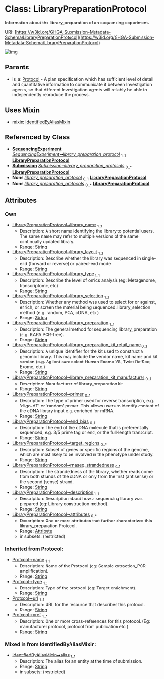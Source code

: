 
# Class: LibraryPreparationProtocol


Information about the library_preparation of an sequencing experiment.

URI: [https://w3id.org/GHGA-Submission-Metadata-Schema/LibraryPreparationProtocol](https://w3id.org/GHGA-Submission-Metadata-Schema/LibraryPreparationProtocol)


[![img](https://yuml.me/diagram/nofunky;dir:TB/class/[Submission],[SequencingExperiment],[Protocol],[Attribute]<attributes%200..*-++[LibraryPreparationProtocol&#124;library_name:string;library_layout:string;library_type:string;library_selection:string;library_preparation:string;library_preparation_kit_retail_name:string%20%3F;library_preparation_kit_manufacturer:string%20%3F;primer:string%20%3F;end_bias:string%20%3F;target_regions:string%20*;rnaseq_strandedness:string%20%3F;description:string;alias:string;name(i):string;type(i):string;url(i):string;xref(i):string%20%2B],[SequencingExperiment]-%20library_preparation_protocol%201..1>[LibraryPreparationProtocol],[Submission]++-%20library_preparation_protocols%200..*>[LibraryPreparationProtocol],[SequencingExperiment]-%20library_preparation_protocol(i)%200..1>[LibraryPreparationProtocol],[Submission]-%20library_preparation_protocols(i)%200..*>[LibraryPreparationProtocol],[LibraryPreparationProtocol]uses%20-.->[IdentifiedByAliasMixin],[Protocol]^-[LibraryPreparationProtocol],[IdentifiedByAliasMixin],[Attribute])](https://yuml.me/diagram/nofunky;dir:TB/class/[Submission],[SequencingExperiment],[Protocol],[Attribute]<attributes%200..*-++[LibraryPreparationProtocol&#124;library_name:string;library_layout:string;library_type:string;library_selection:string;library_preparation:string;library_preparation_kit_retail_name:string%20%3F;library_preparation_kit_manufacturer:string%20%3F;primer:string%20%3F;end_bias:string%20%3F;target_regions:string%20*;rnaseq_strandedness:string%20%3F;description:string;alias:string;name(i):string;type(i):string;url(i):string;xref(i):string%20%2B],[SequencingExperiment]-%20library_preparation_protocol%201..1>[LibraryPreparationProtocol],[Submission]++-%20library_preparation_protocols%200..*>[LibraryPreparationProtocol],[SequencingExperiment]-%20library_preparation_protocol(i)%200..1>[LibraryPreparationProtocol],[Submission]-%20library_preparation_protocols(i)%200..*>[LibraryPreparationProtocol],[LibraryPreparationProtocol]uses%20-.->[IdentifiedByAliasMixin],[Protocol]^-[LibraryPreparationProtocol],[IdentifiedByAliasMixin],[Attribute])

## Parents

 *  is_a: [Protocol](Protocol.md) - A plan specification which has sufficient level of detail and quantitative information to communicate it between Investigation agents, so that different Investigation agents will reliably be able to independently reproduce the process.

## Uses Mixin

 *  mixin: [IdentifiedByAliasMixin](IdentifiedByAliasMixin.md)

## Referenced by Class

 *  **[SequencingExperiment](SequencingExperiment.md)** *[SequencingExperiment➞library_preparation_protocol](SequencingExperiment_library_preparation_protocol.md)*  <sub>1..1</sub>  **[LibraryPreparationProtocol](LibraryPreparationProtocol.md)**
 *  **[Submission](Submission.md)** *[Submission➞library_preparation_protocols](Submission_library_preparation_protocols.md)*  <sub>0..\*</sub>  **[LibraryPreparationProtocol](LibraryPreparationProtocol.md)**
 *  **None** *[library_preparation_protocol](library_preparation_protocol.md)*  <sub>0..1</sub>  **[LibraryPreparationProtocol](LibraryPreparationProtocol.md)**
 *  **None** *[library_preparation_protocols](library_preparation_protocols.md)*  <sub>0..\*</sub>  **[LibraryPreparationProtocol](LibraryPreparationProtocol.md)**

## Attributes


### Own

 * [LibraryPreparationProtocol➞library_name](LibraryPreparationProtocol_library_name.md)  <sub>1..1</sub>
     * Description: A short name identifying the library to potential users. The same name may refer to multiple versions of the same continually updated library.
     * Range: [String](types/String.md)
 * [LibraryPreparationProtocol➞library_layout](LibraryPreparationProtocol_library_layout.md)  <sub>1..1</sub>
     * Description: Describe whether the library was sequenced in single-end (forward or reverse) or paired-end mode
     * Range: [String](types/String.md)
 * [LibraryPreparationProtocol➞library_type](LibraryPreparationProtocol_library_type.md)  <sub>1..1</sub>
     * Description: Describe the level of omics analysis (eg: Metagenome, transcriptome, etc)
     * Range: [String](types/String.md)
 * [LibraryPreparationProtocol➞library_selection](LibraryPreparationProtocol_library_selection.md)  <sub>1..1</sub>
     * Description: Whether any method was used to select for or against, enrich, or screen the material being sequenced. library_selection method (e.g. random, PCA, cDNA, etc )
     * Range: [String](types/String.md)
 * [LibraryPreparationProtocol➞library_preparation](LibraryPreparationProtocol_library_preparation.md)  <sub>1..1</sub>
     * Description: The general method for sequencing library_preparation (e.g. KAPA PCR-free).
     * Range: [String](types/String.md)
 * [LibraryPreparationProtocol➞library_preparation_kit_retail_name](LibraryPreparationProtocol_library_preparation_kit_retail_name.md)  <sub>0..1</sub>
     * Description: A unique identifier for the kit used to construct a genomic library. This may include the vendor name, kit name and kit version  (e.g. Agilent sure select Human Exome V8, Twist RefSeq Exome, etc.)
     * Range: [String](types/String.md)
 * [LibraryPreparationProtocol➞library_preparation_kit_manufacturer](LibraryPreparationProtocol_library_preparation_kit_manufacturer.md)  <sub>0..1</sub>
     * Description: Manufacturer of library_preparation kit
     * Range: [String](types/String.md)
 * [LibraryPreparationProtocol➞primer](LibraryPreparationProtocol_primer.md)  <sub>0..1</sub>
     * Description: The type of primer used for reverse transcription, e.g. 'oligo-dT' or 'random' primer. This allows users to identify content of the cDNA library input e.g. enriched for mRNA.
     * Range: [String](types/String.md)
 * [LibraryPreparationProtocol➞end_bias](LibraryPreparationProtocol_end_bias.md)  <sub>0..1</sub>
     * Description: The end of the cDNA molecule that is preferentially sequenced, e.g. 3/5 prime tag or end, or the full-length transcript.
     * Range: [String](types/String.md)
 * [LibraryPreparationProtocol➞target_regions](LibraryPreparationProtocol_target_regions.md)  <sub>0..\*</sub>
     * Description: Subset of genes or specific regions of the genome, which are most likely to be involved in the phenotype under study.
     * Range: [String](types/String.md)
 * [LibraryPreparationProtocol➞rnaseq_strandedness](LibraryPreparationProtocol_rnaseq_strandedness.md)  <sub>0..1</sub>
     * Description: The strandedness of the library, whether reads come from both strands of the cDNA or only from the first (antisense) or the second (sense) strand.
     * Range: [String](types/String.md)
 * [LibraryPreparationProtocol➞description](LibraryPreparationProtocol_description.md)  <sub>1..1</sub>
     * Description: Description about how a sequencing library was prepared (eg: Library construction method).
     * Range: [String](types/String.md)
 * [LibraryPreparationProtocol➞attributes](LibraryPreparationProtocol_attributes.md)  <sub>0..\*</sub>
     * Description: One or more attributes that further characterizes this library_preparation Protocol.
     * Range: [Attribute](Attribute.md)
     * in subsets: (restricted)

### Inherited from Protocol:

 * [Protocol➞name](Protocol_name.md)  <sub>1..1</sub>
     * Description: Name of the Protocol (eg: Sample extraction_PCR amplification).
     * Range: [String](types/String.md)
 * [Protocol➞type](Protocol_type.md)  <sub>1..1</sub>
     * Description: Type of the protocol (eg: Target enrichment).
     * Range: [String](types/String.md)
 * [Protocol➞url](Protocol_url.md)  <sub>1..1</sub>
     * Description: URL for the resource that describes this protocol.
     * Range: [String](types/String.md)
 * [Protocol➞xref](Protocol_xref.md)  <sub>1..\*</sub>
     * Description: One or more cross-references for this protocol.  (Eg: manufacturer protocol, protocol from publication etc )
     * Range: [String](types/String.md)

### Mixed in from IdentifiedByAliasMixin:

 * [IdentifiedByAliasMixin➞alias](IdentifiedByAliasMixin_alias.md)  <sub>1..1</sub>
     * Description: The alias for an entity at the time of submission.
     * Range: [String](types/String.md)
     * in subsets: (restricted)
